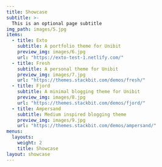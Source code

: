 ```yaml
---
title: Showcase
subtitle: >-
  This is an optional page subtitle
img_path: images/5.jpg
items:
  - title: Exto
    subtitle: A portfolio theme for Unibit 
    preview_img: images/6.jpg
    url: "https://exto-test-1.netlify.com/"
  - title: Fresh
    subtitle: A personal theme for Unibit
    preview_img: images/7.jpg
    url: "https://themes.stackbit.com/demos/fresh/"
  - title: Fjord
    subtitle: A minimal blogging theme for Unibit
    preview_img: images/8.jpg
    url: "https://themes.stackbit.com/demos/fjord/"
  - title: Ampersand
    subtitle: Medium inspired blogging theme
    preview_img: images/9.jpg
    url: "https://themes.stackbit.com/demos/ampersand/"
menus:
  layouts:
    weight: 2
    title: Showcase
layout: showcase
---
```

